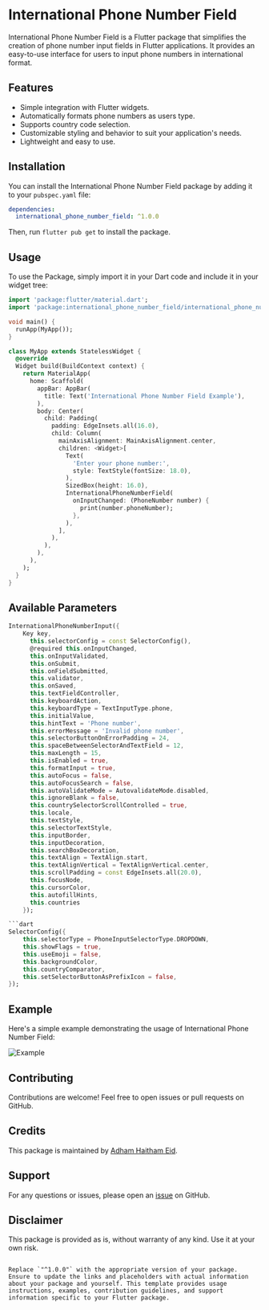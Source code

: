 
# International Phone Number Field

International Phone Number Field is a Flutter package that simplifies the creation of phone number input fields in Flutter applications. It provides an easy-to-use interface for users to input phone numbers in international format.

## Features

- Simple integration with Flutter widgets.
- Automatically formats phone numbers as users type.
- Supports country code selection.
- Customizable styling and behavior to suit your application's needs.
- Lightweight and easy to use.

## Installation

You can install the International Phone Number Field package by adding it to your `pubspec.yaml` file:

```yaml
dependencies:
  international_phone_number_field: ^1.0.0
```

Then, run `flutter pub get` to install the package.

## Usage

To use the Package, simply import it in your Dart code and include it in your widget tree:

```dart
import 'package:flutter/material.dart';
import 'package:international_phone_number_field/international_phone_number_field.dart';

void main() {
  runApp(MyApp());
}

class MyApp extends StatelessWidget {
  @override
  Widget build(BuildContext context) {
    return MaterialApp(
      home: Scaffold(
        appBar: AppBar(
          title: Text('International Phone Number Field Example'),
        ),
        body: Center(
          child: Padding(
            padding: EdgeInsets.all(16.0),
            child: Column(
              mainAxisAlignment: MainAxisAlignment.center,
              children: <Widget>[
                Text(
                  'Enter your phone number:',
                  style: TextStyle(fontSize: 18.0),
                ),
                SizedBox(height: 16.0),
                InternationalPhoneNumberField(
                  onInputChanged: (PhoneNumber number) {
                    print(number.phoneNumber);
                  },
                ),
              ],
            ),
          ),
        ),
      ),
    );
  }
}
```
## Available Parameters
```dart
InternationalPhoneNumberInput({
    Key key,
      this.selectorConfig = const SelectorConfig(),
      @required this.onInputChanged,
      this.onInputValidated,
      this.onSubmit,
      this.onFieldSubmitted,
      this.validator,
      this.onSaved,
      this.textFieldController,
      this.keyboardAction,
      this.keyboardType = TextInputType.phone,
      this.initialValue,
      this.hintText = 'Phone number',
      this.errorMessage = 'Invalid phone number',
      this.selectorButtonOnErrorPadding = 24,
      this.spaceBetweenSelectorAndTextField = 12,
      this.maxLength = 15,
      this.isEnabled = true,
      this.formatInput = true,
      this.autoFocus = false,
      this.autoFocusSearch = false,
      this.autoValidateMode = AutovalidateMode.disabled,
      this.ignoreBlank = false,
      this.countrySelectorScrollControlled = true,
      this.locale,
      this.textStyle,
      this.selectorTextStyle,
      this.inputBorder,
      this.inputDecoration,
      this.searchBoxDecoration,
      this.textAlign = TextAlign.start,
      this.textAlignVertical = TextAlignVertical.center,
      this.scrollPadding = const EdgeInsets.all(20.0),
      this.focusNode,
      this.cursorColor,
      this.autofillHints,
      this.countries
    });

```dart
SelectorConfig({
    this.selectorType = PhoneInputSelectorType.DROPDOWN,
    this.showFlags = true,
    this.useEmoji = false,
    this.backgroundColor,
    this.countryComparator,
    this.setSelectorButtonAsPrefixIcon = false,
});
```
## Example

Here's a simple example demonstrating the usage of International Phone Number Field:

![Example](example.gif)

## Contributing

Contributions are welcome! Feel free to open issues or pull requests on GitHub.

## Credits

This package is maintained by [Adham Haitham Eid](https://github.com/adhamhaithameid).

## Support

For any questions or issues, please open an [issue](https://github.com/adhamhaithameid/international_phone_number_field/issues) on GitHub.

## Disclaimer

This package is provided as is, without warranty of any kind. Use it at your own risk.

```

Replace `"^1.0.0"` with the appropriate version of your package. Ensure to update the links and placeholders with actual information about your package and yourself. This template provides usage instructions, examples, contribution guidelines, and support information specific to your Flutter package.
